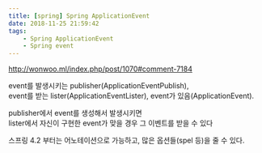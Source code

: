 ```yaml
---
title: [spring] Spring ApplicationEvent
date: 2018-11-25 21:59:42
tags:
    - Spring ApplicationEvent
    - Spring event
---
```


<http://wonwoo.ml/index.php/post/1070#comment-7184>

event를 발생시키는 publisher(ApplicationEventPublish),  
event를 받는 lister(ApplicationEventLister),
event가 있음(ApplicationEvent).  

publisher에서 event를 생성해서 발생시키면  
lister에서 자신이 구현한 event가 맞을 경우 그 이벤트를 받을 수 있다   

스프링 4.2 부터는 어노테이션으로 가능하고, 많은 옵션들(spel 등)을 줄 수 있다.  

<!-- more -->